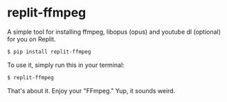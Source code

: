 # replit-ffmpeg

A simple tool for installing ffmpeg, libopus (opus) and youtube dl (optional) for you on Replit.

```bash
$ pip install replit-ffmpeg
```

To use it, simply run this in your terminal:

```bash
$ replit-ffmpeg
```

That's about it. Enjoy your "FFmpeg." Yup, it sounds weird.
